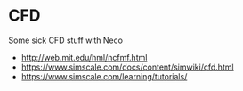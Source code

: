 # CFD
Some sick CFD stuff with Neco

+ http://web.mit.edu/hml/ncfmf.html
+ https://www.simscale.com/docs/content/simwiki/cfd.html
+ https://www.simscale.com/learning/tutorials/
